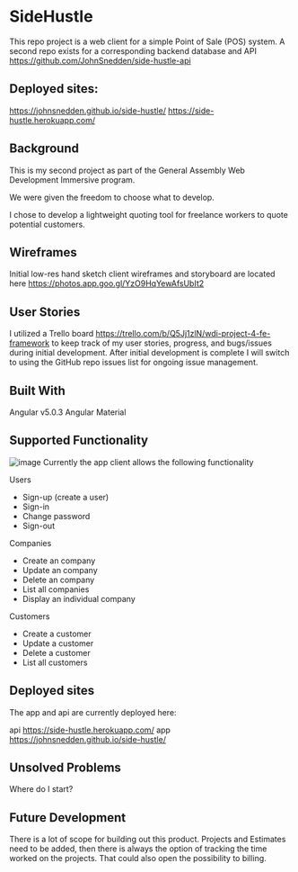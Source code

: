 # SideHustle

This repo project is a web client for a simple Point of Sale (POS) system. A second repo exists for a corresponding backend database and API
https://github.com/JohnSnedden/side-hustle-api

## Deployed sites:
https://johnsnedden.github.io/side-hustle/
https://side-hustle.herokuapp.com/

## Background
This is my second project as part of the General Assembly Web Development Immersive program.

We were given the freedom to choose what to develop.

I chose to develop a lightweight quoting tool for freelance workers to quote potential customers.

## Wireframes
Initial low-res hand sketch client wireframes and storyboard are located here
https://photos.app.goo.gl/YzO9HqYewAfsUbIt2

## User Stories
I utilized a Trello board https://trello.com/b/Q5Jj1zlN/wdi-project-4-fe-framework to keep track of my user stories, progress, and bugs/issues during initial development. After initial development is complete I will switch to using the GitHub repo issues list for ongoing issue management.

## Built With
Angular v5.0.3
Angular Material

## Supported Functionality
![image](https://user-images.githubusercontent.com/11476221/33477610-3fb2c764-d654-11e7-84cd-cd2323fde166.png)
Currently the app client allows the following functionality

Users
- Sign-up (create a user)
- Sign-in
- Change password
- Sign-out

Companies
- Create an company
- Update an company
- Delete an company
- List all companies
- Display an individual company

Customers
- Create a customer
- Update a customer
- Delete a customer
- List all customers

## Deployed sites
The app and api are currently deployed here:

api https://side-hustle.herokuapp.com/ 
app https://johnsnedden.github.io/side-hustle/

## Unsolved Problems
Where do I start?

## Future Development
There is a lot of scope for building out this product. Projects and Estimates need to be added, then there is always the option of tracking the time worked on the projects. That could also open the possibility to billing.
